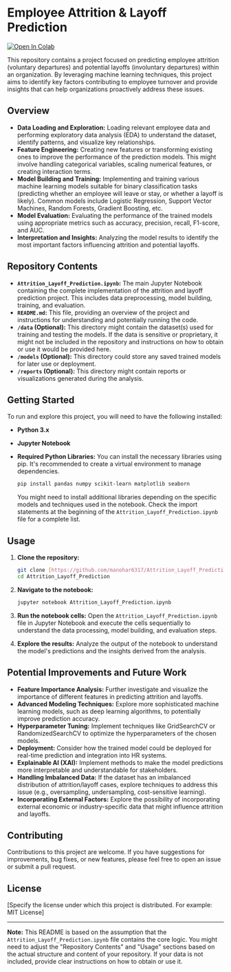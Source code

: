 # Employee Attrition & Layoff Prediction

[![Open In Colab](https://colab.research.google.com/assets/colab-badge.svg)](https://colab.research.google.com/github/manohar6317/Attrition_Layoff_Prediction/blob/main/Attrition_Layoff_Prediction.ipynb)

This repository contains a project focused on predicting employee attrition (voluntary departures) and potential layoffs (involuntary departures) within an organization. By leveraging machine learning techniques, this project aims to identify key factors contributing to employee turnover and provide insights that can help organizations proactively address these issues.

## Overview

* **Data Loading and Exploration:** Loading relevant employee data and performing exploratory data analysis (EDA) to understand the dataset, identify patterns, and visualize key relationships.
* **Feature Engineering:** Creating new features or transforming existing ones to improve the performance of the prediction models. This might involve handling categorical variables, scaling numerical features, or creating interaction terms.
* **Model Building and Training:** Implementing and training various machine learning models suitable for binary classification tasks (predicting whether an employee will leave or stay, or whether a layoff is likely). Common models include Logistic Regression, Support Vector Machines, Random Forests, Gradient Boosting, etc.
* **Model Evaluation:** Evaluating the performance of the trained models using appropriate metrics such as accuracy, precision, recall, F1-score, and AUC.
* **Interpretation and Insights:** Analyzing the model results to identify the most important factors influencing attrition and potential layoffs.

## Repository Contents

* **`Attrition_Layoff_Prediction.ipynb`:** The main Jupyter Notebook containing the complete implementation of the attrition and layoff prediction project. This includes data preprocessing, model building, training, and evaluation.
* **`README.md`:** This file, providing an overview of the project and instructions for understanding and potentially running the code.
* **`/data` (Optional):** This directory might contain the dataset(s) used for training and testing the models. If the data is sensitive or proprietary, it might not be included in the repository and instructions on how to obtain or use it would be provided here.
* **`/models` (Optional):** This directory could store any saved trained models for later use or deployment.
* **`/reports` (Optional):** This directory might contain reports or visualizations generated during the analysis.

## Getting Started

To run and explore this project, you will need to have the following installed:

* **Python 3.x**
* **Jupyter Notebook**  
* **Required Python Libraries:** You can install the necessary libraries using pip. It's recommended to create a virtual environment to manage dependencies.

    ```bash
    pip install pandas numpy scikit-learn matplotlib seaborn
    ```

    You might need to install additional libraries depending on the specific models and techniques used in the notebook. Check the import statements at the beginning of the `Attrition_Layoff_Prediction.ipynb` file for a complete list.

## Usage

1.  **Clone the repository:**
    ```bash
    git clone [https://github.com/manohar6317/Attrition_Layoff_Prediction.git](https://www.google.com/search?q=https://github.com/manohar6317/Attrition_Layoff_Prediction.git)
    cd Attrition_Layoff_Prediction
    ```

2.  **Navigate to the notebook:**
    ```bash
    jupyter notebook Attrition_Layoff_Prediction.ipynb
    ```

3.  **Run the notebook cells:** Open the `Attrition_Layoff_Prediction.ipynb` file in Jupyter Notebook and execute the cells sequentially to understand the data processing, model building, and evaluation steps.

4.  **Explore the results:** Analyze the output of the notebook to understand the model's predictions and the insights derived from the analysis.

## Potential Improvements and Future Work

* **Feature Importance Analysis:** Further investigate and visualize the importance of different features in predicting attrition and layoffs.
* **Advanced Modeling Techniques:** Explore more sophisticated machine learning models, such as deep learning algorithms, to potentially improve prediction accuracy.
* **Hyperparameter Tuning:** Implement techniques like GridSearchCV or RandomizedSearchCV to optimize the hyperparameters of the chosen models.
* **Deployment:** Consider how the trained model could be deployed for real-time prediction and integration into HR systems.
* **Explainable AI (XAI):** Implement methods to make the model predictions more interpretable and understandable for stakeholders.
* **Handling Imbalanced Data:** If the dataset has an imbalanced distribution of attrition/layoff cases, explore techniques to address this issue (e.g., oversampling, undersampling, cost-sensitive learning).
* **Incorporating External Factors:** Explore the possibility of incorporating external economic or industry-specific data that might influence attrition and layoffs.

## Contributing

Contributions to this project are welcome. If you have suggestions for improvements, bug fixes, or new features, please feel free to open an issue or submit a pull request.

## License

[Specify the license under which this project is distributed. For example: MIT License]

---

**Note:** This README is based on the assumption that the `Attrition_Layoff_Prediction.ipynb` file contains the core logic. You might need to adjust the "Repository Contents" and "Usage" sections based on the actual structure and content of your repository. If your data is not included, provide clear instructions on how to obtain or use it.
